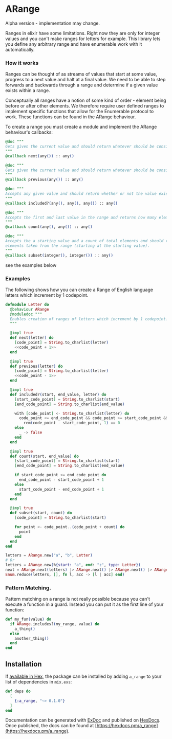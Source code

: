 # ARange

Alpha version - implementation may change.

Ranges in elixir have some limitations. Right now they are only for integer values and you can't make ranges for letters for example. This library lets you define any arbitrary range and have enumerable work with it automatically.

### How it works

Ranges can be thought of as streams of values that start at some value, progress to a next value and halt at a final value. We need to be able to step forwards and backwards through a range and determine if a given value exists within a range.

Conceptually all ranges have a notion of some kind of order - element being before or after other elements. We therefore require user defined ranges to implement specific functions that allow for the Enumerable protocol to work. These functions can be found in the ARange behaviour.

To create a range you must create a module and implement the ARange behaviour's callbacks:

```elixir
@doc """
Gets given the current value and should return whatever should be considered the next value.
"""
@callback next(any()) :: any()

@doc """
Gets given the current value and should return whatever should be considered the previous value.
"""
@callback previous(any()) :: any()

@doc """
Accepts any given value and should return whether or not the value exists in the range
"""
@callback included?(any(), any(), any()) :: any()

@doc """
Accepts the first and last value in the range and returns how many elements are in the given range
"""
@callback count(any(), any()) :: any()

@doc """
Accepts the a starting value and a count of total elements and should return a list of count
elements taken from the range (starting at the starting value).
"""
@callback subset(integer(), integer()) :: any()
```

see the examples below


### Examples

The following shows how you can create a Range of English language letters which increment by 1 codepoint.

```elixir
defmodule Letter do
  @behaviour ARange
  @moduledoc """
  Enables creation of ranges of letters which increment by 1 codepoint.
  """

  @impl true
  def next(letter) do
    [code_point] = String.to_charlist(letter)
    <<code_point + 1>>
  end

  @impl true
  def previous(letter) do
    [code_point] = String.to_charlist(letter)
    <<code_point - 1>>
  end

  @impl true
  def included?(start, end_value, letter) do
    [start_code_point] = String.to_charlist(start)
    [end_code_point] = String.to_charlist(end_value)

    with [code_point] <- String.to_charlist(letter) do
      code_point <= end_code_point && code_point >= start_code_point &&
        rem(code_point - start_code_point, 1) == 0
    else
      _ -> false
    end
  end

  @impl true
  def count(start, end_value) do
    [start_code_point] = String.to_charlist(start)
    [end_code_point] = String.to_charlist(end_value)

    if start_code_point <= end_code_point do
      end_code_point - start_code_point + 1
    else
      start_code_point - end_code_point + 1
    end
  end

  @impl true
  def subset(start, count) do
    [code_point] = String.to_charlist(start)

    for point <- code_point..(code_point + count) do
      point
    end
  end
end

letters = ARange.new("a", "b", Letter)
# Or
letters = ARange.new(%{start: "a", end: "z", type: Letter})
next = ARange.next(letters) |> ARange.next() |> ARange.next() |> ARange.current_value()
Enum.reduce(letters, [], fn l, acc -> [l | acc] end)
```

### Pattern Matching.

Pattern matching on a range is not really possible because you can't execute a function in a guard. Instead you can put it as the first line of your function:

```elixir
def my_fun(value) do
  if ARange.includes?(my_range, value) do
    a_thing()
  else
    another_thing()
  end
end
```

<!--
Can we do some kind of pattern thing with this library...
A standardised pattern to match on for inclusion.
Suppose we should read the paper though.
-->

## Installation

If [available in Hex](https://hex.pm/docs/publish), the package can be installed
by adding `a_range` to your list of dependencies in `mix.exs`:

```elixir
def deps do
  [
    {:a_range, "~> 0.1.0"}
  ]
end
```

Documentation can be generated with [ExDoc](https://github.com/elixir-lang/ex_doc)
and published on [HexDocs](https://hexdocs.pm). Once published, the docs can
be found at [https://hexdocs.pm/a_range](https://hexdocs.pm/a_range).

